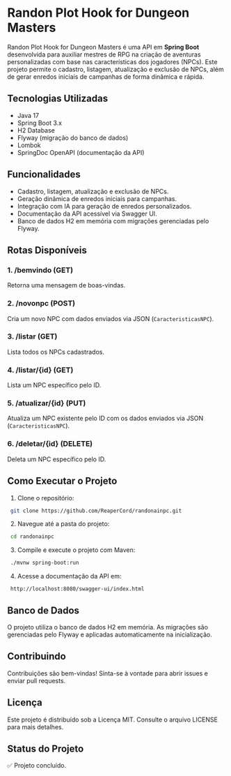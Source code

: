 # Randon Plot Hook for Dungeon Masters

Randon Plot Hook for Dungeon Masters é uma API em **Spring Boot** desenvolvida para auxiliar mestres de RPG na criação de aventuras personalizadas com base nas características dos jogadores (NPCs). Este projeto permite o cadastro, listagem, atualização e exclusão de NPCs, além de gerar enredos iniciais de campanhas de forma dinâmica e rápida.

## Tecnologias Utilizadas
- Java 17
- Spring Boot 3.x
- H2 Database
- Flyway (migração do banco de dados)
- Lombok
- SpringDoc OpenAPI (documentação da API)

## Funcionalidades
- Cadastro, listagem, atualização e exclusão de NPCs.
- Geração dinâmica de enredos iniciais para campanhas.
- Integração com IA para geração de enredos personalizados.
- Documentação da API acessível via Swagger UI.
- Banco de dados H2 em memória com migrações gerenciadas pelo Flyway.

## Rotas Disponíveis
### 1. **/bemvindo** (GET)
Retorna uma mensagem de boas-vindas.

### 2. **/novonpc** (POST)
Cria um novo NPC com dados enviados via JSON (`CaracteristicasNPC`).

### 3. **/listar** (GET)
Lista todos os NPCs cadastrados.

### 4. **/listar/{id}** (GET)
Lista um NPC específico pelo ID.

### 5. **/atualizar/{id}** (PUT)
Atualiza um NPC existente pelo ID com os dados enviados via JSON (`CaracteristicasNPC`).

### 6. **/deletar/{id}** (DELETE)
Deleta um NPC específico pelo ID.

## Como Executar o Projeto
1. Clone o repositório:
```bash
 git clone https://github.com/ReaperCord/randonainpc.git
```
2. Navegue até a pasta do projeto:
```bash
 cd randonainpc
```
3. Compile e execute o projeto com Maven:
```bash
 ./mvnw spring-boot:run
```
4. Acesse a documentação da API em:
```
 http://localhost:8080/swagger-ui/index.html
```

## Banco de Dados
O projeto utiliza o banco de dados H2 em memória. As migrações são gerenciadas pelo Flyway e aplicadas automaticamente na inicialização.

## Contribuindo
Contribuições são bem-vindas! Sinta-se à vontade para abrir issues e enviar pull requests.

## Licença
Este projeto é distribuído sob a Licença MIT. Consulte o arquivo LICENSE para mais detalhes.

## Status do Projeto
✅ Projeto concluído.
